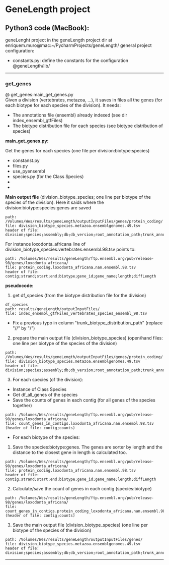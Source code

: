 # GeneLength project

## Python3 code (MacBook): 

geneLenght project in the geneLength project dir at enriquem.muro@mac:~/PycharmProjects/geneLength/
general project configuration:
* constants.py: define the constants for the configuration @geneLength/lib/
----

### get_genes
@ get_genes:main_get_genes.py  
Given a division (vertebrates, metazoa, ...), it saves in files all the genes (for each biotype for each species of the division).
It needs:
- The annotations file (ensembl) already indexed (see dir index_ensembl_gtfFiles)
- The biotype distribution file for each species (see biotype distribution of species)


**main_get_genes.py:** 

Get the genes for each species (one file per division:biotype:species) 

* constanst.py
* files.py
* use_pyensembl
* species.py (for the Class Species)
*  
* 

**Main output file** (division_biotype_species; one line per biotype of the species of the division). Here it saids where the division:biotype:species:genes are saved 

```file_description
path: /Volumes/Wes/results/geneLength/outputInputFiles/genes/protein_coding/ 
file: division_biotype_species.metazoa.ensemblgenomes.49.tsv
header of file: division;species;assembly;db;db_version;root_annotation_path;trunk_annotation_path;annotation_file;root_biotype_distribution_path;trunk_biotype_distribution_path;biotype_distribution_file;root_genes_path;trunk_genes_path;genes_file;min_number_of_genes_per_biotype;number_of_genes_biotype;number_of_genes_total;number_of_species_in_division
```

For instance loxodonta_africana line of division_biotype_species.vertebrates.ensembl.98.tsv points to:
```file_description
path: /Volumes/Wes/results/geneLength/ftp.ensembl.org/pub/release-98/genes/loxodonta_africana/
file: protein_coding.loxodonta_africana.nan.ensembl.98.tsv
header of file: contig;strand;start;end;biotype;gene_id;gene_name;length;diffLength
```


**pseudocode:**
1. get df_species (from the biotype distribution file for the division)

```file_description
df_species
path: results/geneLength/outputInputFiles/
file: index_ensembl_gtfFiles_vertebrates_species_ensembl_98.tsv
```
- Fix a previous typo in column "trunk_biotype_distribution_path" (replace "//" by "/")


2. prepare the main output file (division_biotype_species) (open/hand files: one line per biotype of the species of the division)

```file_description
path: /Volumes/Wes/results/geneLength/outputInputFiles/genes/protein_coding/ 
file: division_biotype_species.metazoa.ensemblgenomes.49.tsv
header of file: division;species;assembly;db;db_version;root_annotation_path;trunk_annotation_path;annotation_file;root_biotype_distribution_path;trunk_biotype_distribution_path;biotype_distribution_file;root_genes_path;trunk_genes_path;genes_file;min_number_of_genes_per_biotype;number_of_genes_biotype;number_of_genes_total;number_of_species_in_division
```

3. For each species (of the division):
* Instance of Class Species
* Get df_all_genes of the species
* Save the counts of genes in each contig (for all genes of the species together)
```file_description
path: /Volumes/Wes/results/geneLength/ftp.ensembl.org/pub/release-98/genes/loxodonta_africana/
file: count_genes_in_contigs.loxodonta_africana.nan.ensembl.98.tsv (header of file: contig;counts)
```
* For each biotype of the species:
1. Save the species:biotype:genes. The genes are sorter by length and the distance to the closest gene in length is calculated too.

```file_description
path: /Volumes/Wes/results/geneLength/ftp.ensembl.org/pub/release-98/genes/loxodonta_africana/
file: protein_coding.loxodonta_africana.nan.ensembl.98.tsv
header of file: contig;strand;start;end;biotype;gene_id;gene_name;length;diffLength
```

2. Calculate/save the count of genes in each contig (species:biotype)

```file_description	
path: /Volumes/Wes/results/geneLength/ftp.ensembl.org/pub/release-98/genes/loxodonta_africana/
file: count_genes_in_contigs.protein_coding_loxodonta_africana.nan.ensembl.98.tsv (header of file: contig;counts)
```

3. Save the main output file (division_biotype_species) (one line per biotype of the species of the division) 

```file_description
path: /Volumes/Wes/results/geneLength/outputInputFiles/genes/ 
file: division_biotype_species.metazoa.ensemblgenomes.49.tsv
header of file: division;species;assembly;db;db_version;root_annotation_path;trunk_annotation_path;annotation_file;root_biotype_distribution_path;trunk_biotype_distribution_path;biotype_distribution_file;root_genes_path;trunk_genes_path;genes_file;min_number_of_genes_per_biotype;number_of_genes_biotype;number_of_genes_total;number_of_species_in_division
```

----






